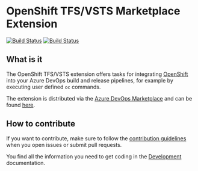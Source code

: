 # OpenShift TFS/VSTS Marketplace Extension

[![Build Status](https://travis-ci.org/redhat-developer/openshift-vsts.svg?branch=master)](https://travis-ci.org/redhat-developer/openshift-vsts) [![Build Status](https://dev.azure.com/hardy0575/openshift-vsts/_apis/build/status/openshift-vsts-ci)](https://dev.azure.com/hardy0575/openshift-vsts/_build/latest?definitionId=3)

## What is it

The OpenShift TFS/VSTS extension offers tasks for integrating [OpenShift](https://github.com/openshift/origin) into your Azure DevOps build and release pipelines, for example by executing user defined `oc` commands.

The extension is distributed via the [Azure DevOps Marketplace](https://marketplace.visualstudio.com/azuredevops) and can be found [here](https://marketplace.visualstudio.com/items?itemName=redhat.openshift-vsts).

## How to contribute

If you want to contribute, make sure to follow the [contribution guidelines](./CONTRIBUTING.md) when you open issues or submit pull requests.

You find all the information you need to get coding in the [Development](./docs/development.md) documentation.
